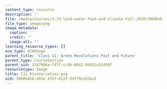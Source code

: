 ```yaml
---
content_type: resource
description: ''
file: /media/courses/1-74-land-water-food-and-climate-fall-2020/5860b4b6a93e47e782275dff9e183aa1_C11_RiceVarieties.png
file_type: image/png
image_metadata:
  caption: ''
  credit: ''
  image-alt: ''
learning_resource_types: []
ocw_type: OCWImage
parent_title: 'Class 11: Green Revolutions Past and Future'
parent_type: CourseSection
parent_uid: 3187906a-f47f-cc4b-6842-8d931a32d49f
resourcetype: Image
title: C11_RiceVarieties.png
uid: 5860b4b6-a93e-47e7-8227-5dff9e183aa1
---
```

